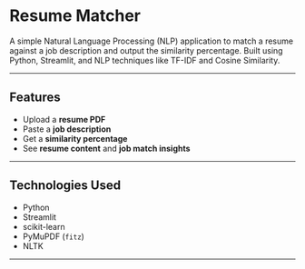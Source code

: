 #  Resume Matcher

A simple Natural Language Processing (NLP) application to match a resume against a job description and output the similarity percentage. Built using Python, Streamlit, and NLP techniques like TF-IDF and Cosine Similarity.

---

##  Features

- Upload a **resume PDF**
- Paste a **job description**
- Get a **similarity percentage**
- See **resume content** and **job match insights**

---

##  Technologies Used

- Python
- Streamlit
- scikit-learn
- PyMuPDF (`fitz`)
- NLTK

---

